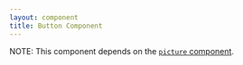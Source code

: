 ```yaml
---
layout: component
title: Button Component
---
```


NOTE: This component depends on the [`picture` component](/ndsu-web-template/components/picture).